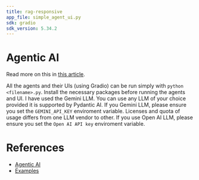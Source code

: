 ```yaml
---
title: rag-responsive
app_file: simple_agent_ui.py
sdk: gradio
sdk_version: 5.34.2
---
```

# Agentic AI
Read more on this in [this article](https://www.linkedin.com/posts/prasad-n-85595b14b_agenticai-aiagents-ai-activity-7327612898816487424-A4E4?utm_source=share&utm_medium=member_desktop&rcm=ACoAACRFQAEBo2NJwtpN0Cur9pjobg-OKRmGduU).

All the agents and their UIs (using Gradio) can be run simply with `python <filename>.py`. Install the necessary packages before running the agents and UI. I have used the Gemini LLM. You can use any LLM of your choice provided it is supported by Pydantic AI. If you Gemini LLM, please ensure you set the `GEMINI_API_KEY` enviroment variable. Licenses and quota of usage differs from one LLM vendor to other. If you use Open AI LLM, please ensure you set the `Open AI API key` enviroment variable. 

# References
- [Agentic AI](https://ai.pydantic.dev/agents/#introduction)
- [Examples](https://ai.pydantic.dev/examples/)
